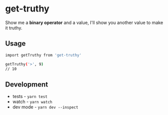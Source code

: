 # get-truthy

Show me a **binary operator** and a value, I'll show you another value to make it truthy.

## Usage

```sh
import getTruthy from 'get-truthy'

getTruthy('>', 9)
// 10
```



## Development

* tests - `yarn test`
* watch - `yarn watch`
* dev mode - `yarn dev --inspect`


